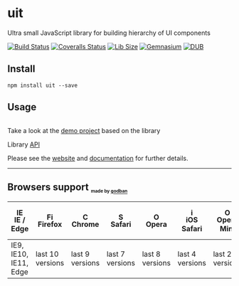 # uit

Ultra small JavaScript library for building hierarchy of UI components

[![Build Status](https://travis-ci.org/AntonLapshin/uit.svg?branch=master)](https://travis-ci.org/AntonLapshin/uit)
[![Coveralls Status](https://coveralls.io/repos/github/AntonLapshin/uit/badge.svg?branch=master&v=4)](https://coveralls.io/github/AntonLapshin/uit?branch=master)
[![Lib Size](http://img.badgesize.io/AntonLapshin/uit/master/bin/uit.min.js.svg?compression=gzip)](https://github.com/AntonLapshin/uit/blob/master/dist/uit.min.js)
[![Gemnasium](https://img.shields.io/gemnasium/mathiasbynens/he.svg)]()
[![DUB](https://img.shields.io/dub/l/vibe-d.svg)]()

Install
-------

    npm install uit --save

Usage
-----

```html

```

Take a look at the [demo project](https://gymgametest.appspot.com) based on the library

Library [API](api.md)

Please see the [website](http://antonlapshin.github.io/droplet.js/) and [documentation](http://docs.dropletjs.apiary.io/) for further details.

---

## Browsers support <sub><sup><sub><sub>made by <a href="https://godban.github.io">godban</a></sub></sub></sup></sub>

| [<img src="https://raw.githubusercontent.com/godban/browsers-support-badges/master/src/images/edge.png" alt="IE / Edge" width="16px" height="16px" />](http://godban.github.io/browsers-support-badges/)</br>IE / Edge | [<img src="https://raw.githubusercontent.com/godban/browsers-support-badges/master/src/images/firefox.png" alt="Firefox" width="16px" height="16px" />](http://godban.github.io/browsers-support-badges/)</br>Firefox | [<img src="https://raw.githubusercontent.com/godban/browsers-support-badges/master/src/images/chrome.png" alt="Chrome" width="16px" height="16px" />](http://godban.github.io/browsers-support-badges/)</br>Chrome | [<img src="https://raw.githubusercontent.com/godban/browsers-support-badges/master/src/images/safari.png" alt="Safari" width="16px" height="16px" />](http://godban.github.io/browsers-support-badges/)</br>Safari | [<img src="https://raw.githubusercontent.com/godban/browsers-support-badges/master/src/images/opera.png" alt="Opera" width="16px" height="16px" />](http://godban.github.io/browsers-support-badges/)</br>Opera | [<img src="https://raw.githubusercontent.com/godban/browsers-support-badges/master/src/images/safari-ios.png" alt="iOS Safari" width="16px" height="16px" />](http://godban.github.io/browsers-support-badges/)</br>iOS Safari | [<img src="https://raw.githubusercontent.com/godban/browsers-support-badges/master/src/images/opera-mini.png" alt="Opera Mini" width="16px" height="16px" />](http://godban.github.io/browsers-support-badges/)</br>Opera Mini | [<img src="https://raw.githubusercontent.com/godban/browsers-support-badges/master/src/images/chrome-android.png" alt="Chrome for Android" width="16px" height="16px" />](http://godban.github.io/browsers-support-badges/)</br>Chrome for Android |
| --------- | --------- | --------- | --------- | --------- | --------- | --------- | --------- |
| IE9, IE10, IE11, Edge| last 10 versions| last 9 versions| last 7 versions| last 8 versions| last 4 versions| last 2 versions| last 3 versions